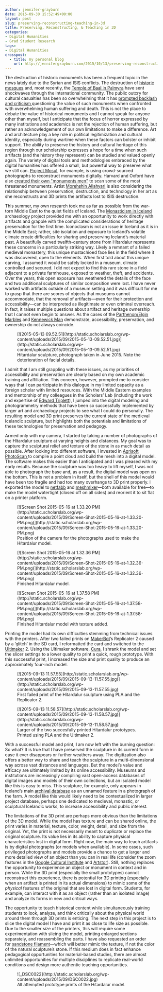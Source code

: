 ```yaml
---
author: jennifer-grayburn
date: 2015-09-30 15:52:49+00:00
layout: post
slug: preserving-reconstructing-teaching-in-3d
title: Preserving, Reconstructing, & Teaching in 3D
categories:
- Digital Humanities
- Grad Student Research
tags:
- Digital Humanities
crosspost:
  - title: my personal blog
    url: http://jennifergrayburn.com/2015/10/13/preserving-reconstructing-and-teaching-in-3d/
---
```


The destruction of historic monuments has been a frequent topic in the news lately due to the Syrian and ISIS conflicts. The destruction of [historic mosques](http://www.theguardian.com/world/gallery/2013/apr/25/syria-umayyad-mosque-destroyed-pictures) and, most recently, the [Temple of Baal in Palmyra](http://www.nytimes.com/2015/09/01/world/middleeast/isis-militants-severely-damage-temple-of-baal-in-palmyra.html?_r=0) have sent shockwaves through the international community. The public outcry for cultural casualties has been so overwhelming that it has [prompted backlash and criticism ](http://www.bbc.com/news/blogs-trending-33111424)questioning the value of such monuments when confronted with overwhelming human suffering and death. This is not the place to debate the value of historical monuments and I cannot speak for anyone other than myself, but I anticipate that the focus of horror expressed by many institutions and academics is not the rejection of human suffering, but rather an acknowledgement of our own limitations to make a difference. Art and architecture play a key role in political legitimization and cultural identity, especially during wartime when these factors can bolster or inhibit support. The ability to preserve the history and cultural heritage of this region through our scholarship expresses a hope for a time when such artifacts (and the history they represent) can be studied and valued openly again. The variety of digital tools and methodologies embraced by the digital humanities has offered a small, but powerful way to preserve what we still can. [Project Mosul](http://projectmosul.org/), for example, is using crowd-sourced photographs to reconstruct monuments digitally. Harvard and Oxford have also [created their own "monuments men"](http://www.telegraph.co.uk/news/worldnews/islamic-state/11829761/Archaeologists-plan-to-use-3D-imagery-to-preserve-antiquities-under-threat-from-Islamic-State.html) to scan some of the most threatened monuments. Artist [Morehshin Allahyari](http://www.morehshin.com/2015/05/25/material-speculation-isis/) is also considering the relationship between preservation, destruction, and technology in her art as she reconstructs and 3D prints the artifacts lost to ISIS destruction.

This summer, my own research took me as far as possible from the war-torn Middle East to the quiet fields of Iceland. The [Monasticism in Iceland](https://www.facebook.com/klausturrannsokn) archaeology project provided me with an opportunity to work directly with artifacts and grapple with the complicated considerations of heritage preservation for the first time. Iconoclasm is not an issue in Iceland as it is in the Middle East; rather, site isolation and exposure to Iceland’s volatile climate create difficulties for sharing and preserving Iceland’s material past. A beautifully carved twelfth-century stone from Hítardalur represents these concerns in a particularly striking way. Likely a remnant of a failed medieval monastery, this unique mustachioed face lies in the field where it was discovered, open to the elements. When first told about this unique carving, I assumed it would be safely locked in a museum, climate controlled and secured. I did not expect to find this rare stone in a field adjacent to a private farmhouse, exposed to weather, theft, and accidents. Over the years, this open exposure has weathered the details of the face and two additional sculptures of similar composition were lost. I have never worked with artifacts outside of a museum setting and it was difficult for me to grasp that there are scores of objects that museums cannot accommodate, that the removal of artifacts&mdash;even for their protection and accessibility&mdash;can be interpreted as illegitimate or even criminal overreach. In fact, it raises multiple questions about artifact and heritage ownership that I cannot even begin to answer. As the cases of the [Parthenon/Elgin Marbles](http://www.telegraph.co.uk/news/uknews/11274713/Why-are-the-Elgin-marbles-so-controversial-and-everything-else-you-need-to-know.html) and [Kennewick Man](http://www.pcc.edu/staff/pdf/818/whatisthekennewickmancontroversyabout.pdf) demonstrate, accessibility, preservation, and ownership do not always coincide.


<figure>
  [![2015-05-13 09.52.51](http://static.scholarslab.org/wp-content/uploads/2015/09/2015-05-13-09.52.51.jpg)](http://static.scholarslab.org/wp-content/uploads/2015/09/2015-05-13-09.52.51.jpg)
  <figcaption>
 Hítardalur sculpture, photograph taken in June 2015. Note the deterioration of facial details.
</figcaption>

</figure>

I admit that I am still grappling with these issues, as my priorities of accessibility and preservation are clearly based on my own academic training and affiliation. This concern, however, prompted me to consider ways that I can participate in this dialogue in my limited capacity as a foreign scholar with limited resources. With the Middle Eastern examples and mentorship of my colleagues in the Scholars’ Lab (including the work and expertise of [Edward Triplett](http://www.edwardtriplett.com/)), I jumped into the digital modeling and photogrammetry methods that have been so successfully implemented by larger art and archaeology projects to see what I could do personally. The resulting model and 3D print preserves the current state of the medieval Icelandic sculpture, but highlights both the potentials and limitations of these technologies for preservation and pedagogy.

Armed only with my camera, I started by taking a number of photographs of the Hítardalur sculpture at varying heights and distances. My goal was to capture the sculptural relief and texture of the stone in as much detail as possible. After looking into different software, I invested in [Agrisoft PhotoScan ](http://www.agisoft.com/)to compile a point cloud and build the mesh into a digital model. The software makes this easier than I anticipated and I was pleased with my early results. Because the sculpture was too heavy to lift myself, I was not able to photograph the base and, as a result, the digital model was open on the bottom. This is not a problem in itself, but the shell of this model would have been too fragile and had too many overhangs to 3D print properly. I exported the model to [netfabb](http://www.netfabb.com/) and [meshm](http://www.meshmixer.com/)[ixer](http://www.meshmixer.com/)&mdash;both available for free&mdash;to make the model watertight (closed off on all sides) and reorient it to sit flat on a printer platform.

<figure>
  [![Screen Shot 2015-05-16 at 1.33.20 PM](http://static.scholarslab.org/wp-content/uploads/2015/09/Screen-Shot-2015-05-16-at-1.33.20-PM.png)](http://static.scholarslab.org/wp-content/uploads/2015/09/Screen-Shot-2015-05-16-at-1.33.20-PM.png)
  <figcaption>
 Position of the camera for the photographs used to make the Hítardalur model.
</figcaption>

</figure>

<figure>
  [![Screen Shot 2015-05-16 at 1.32.36 PM](http://static.scholarslab.org/wp-content/uploads/2015/09/Screen-Shot-2015-05-16-at-1.32.36-PM.png)](http://static.scholarslab.org/wp-content/uploads/2015/09/Screen-Shot-2015-05-16-at-1.32.36-PM.png)
  <figcaption>
 Finished Hítardalur model.
</figcaption>

</figure>

<figure>
  [![Screen Shot 2015-05-16 at 1.37.58 PM](http://static.scholarslab.org/wp-content/uploads/2015/09/Screen-Shot-2015-05-16-at-1.37.58-PM.png)](http://static.scholarslab.org/wp-content/uploads/2015/09/Screen-Shot-2015-05-16-at-1.37.58-PM.png)
  <figcaption>
 Finished Hítardalur model with texture added.
</figcaption>

</figure>

Printing the model had its own difficulties stemming from technical issues with the printers. After two failed prints on [MakerBot](http://www.makerbot.com/)’s Replicater 2 caused by a ‘glitch’ in the SD card, I reformatted the card and switched to the [Ultimaker](https://ultimaker.com/) 2. Using the Ultimaker software, [Cura](https://ultimaker.com/en/products/cura-software), I shrank the model and set the slicer settings to a lower quality to print a quick, rough prototype. With this successful print, I increased the size and print quality to produce an approximately four-inch model.

<figure>
  [![2015-09-13 11.57.55](http://static.scholarslab.org/wp-content/uploads/2015/09/2015-09-13-11.57.55.jpg)](http://static.scholarslab.org/wp-content/uploads/2015/09/2015-09-13-11.57.55.jpg)
  <figcaption>
 First failed print of the Hítardalur sculpture using PLA and the Replicator 2.
</figcaption>

</figure>

<figure>
  [![2015-09-13 11.58.57](http://static.scholarslab.org/wp-content/uploads/2015/09/2015-09-13-11.58.57.jpg)](http://static.scholarslab.org/wp-content/uploads/2015/09/2015-09-13-11.58.57.jpg)
  <figcaption>
 Larger of the two succesfully printed Hítardalur prototypes. Printed using PLA and the Ultimaker 2.
</figcaption>

</figure>

With a successful model and print, I am now left with the burning question: So what? It is true that I have preserved the sculpture in its current form in case it ever disappears or further weathers away. The digitization also offers a better way to share and teach the sculpture in a multi-dimensional way across vast distances and languages. But the model’s value and efficacy are ultimately limited by its online accessibility. Museums and institutions are increasingly compiling vast open-access databases of digital images and models of their own collections, but an isolated model like this is easy to miss. This sculpture, for example, only appears in Iceland’s main [archival database](http://sarpur.is/Adfang.aspx?AdfangID=678367) as an unnamed feature in a photograph of the farm. A model like this would likely need to be contextualized in larger project database, perhaps one dedicated to medieval, monastic, or sculptural Icelandic works, to increase accessibility and public interest.

The limitations of the 3D print are perhaps more obvious than the limitations of the 3D model. While the model has texture and can be shared online, the print varies in material, texture, color, weight, detail, and size from the original. Yet, the print is not necessarily meant to duplicate or replace the original sculpture. Its value lies in its ability to capture physical characteristics lost in digital form. Right now, the main way to teach artifacts is by digital photographs (or models when available). In some cases, such privileged photographs and models provide a chance to get a larger and more detailed view of an object than you can in real life (consider the zoom features in the [Google Cultural Institute](https://www.google.com/culturalinstitute/u/0/project/art-project) and [Artstor](http://www.artstor.org/)). Still, nothing replaces the opportunity to experience an object or monument in context and in person. While the 3D print (especially the small prototypes) cannot reconstruct this experience, there is potential for 3D printing (especially when an artifact is printed in its actual dimensions) to mimic some of the _physical_ features of the original that are lost in digital form. Students, for example, can interact with it as an object (rather than an isolated image) and analyze its forms in new and critical ways.

The opportunity to teach historical content while simultaneously training students to look, analyze, and think critically about the physical world around them through 3D prints is enticing. The next step in this project is to slice the digital model I have and print it as close to life size as possible. Due to the smaller size of the printers, this will require some experimentation with slicing the model, printing enlarged sections separately, and reassembling the parts. I have also requested an order for [sandstone filament](http://www.formfutura.com/285mm-sandstone-laybrick.html)&mdash;which will better mimic the texture, if not the color of the natural sculpture’s stone. If this medium does in fact enhance pedagogical opportunities for material-based studies, there are almost unlimited opportunities for multiple disciplines to replicate real-world conditions and design more authentic teaching opportunities.



<figure>
  ![_DSC0022](http://static.scholarslab.org/wp-content/uploads/2015/09/DSC0022.jpg)
  <figcaption>
 All attempted prototype prints of the Hítardalur model.
</figcaption>

</figure>

[
](http://static.scholarslab.org/wp-content/uploads/2015/09/Screen-Shot-2015-05-16-at-1.32.36-PM.png)
